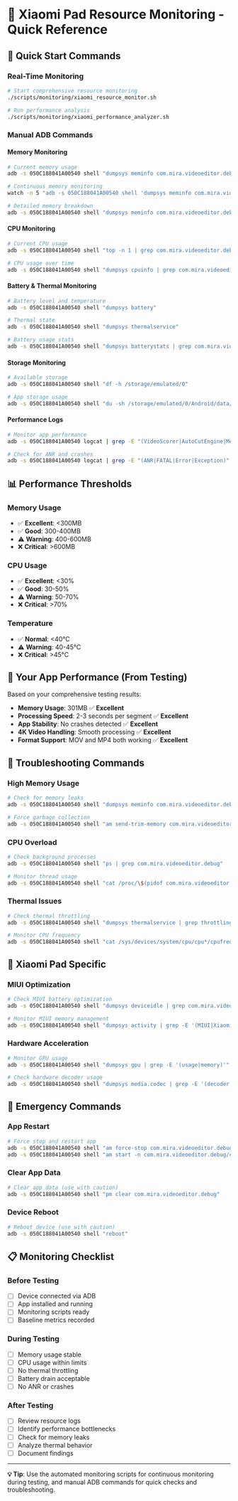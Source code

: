 # 📱 Xiaomi Pad Resource Monitoring - Quick Reference

## 🚀 **Quick Start Commands**

### **Real-Time Monitoring**
```bash
# Start comprehensive resource monitoring
./scripts/monitoring/xiaomi_resource_monitor.sh

# Run performance analysis
./scripts/monitoring/xiaomi_performance_analyzer.sh
```

### **Manual ADB Commands**

#### **Memory Monitoring**
```bash
# Current memory usage
adb -s 050C188041A00540 shell "dumpsys meminfo com.mira.videoeditor.debug | grep TOTAL"

# Continuous memory monitoring
watch -n 5 "adb -s 050C188041A00540 shell 'dumpsys meminfo com.mira.videoeditor.debug | grep TOTAL'"

# Detailed memory breakdown
adb -s 050C188041A00540 shell "dumpsys meminfo com.mira.videoeditor.debug"
```

#### **CPU Monitoring**
```bash
# Current CPU usage
adb -s 050C188041A00540 shell "top -n 1 | grep com.mira.videoeditor.debug"

# CPU usage over time
adb -s 050C188041A00540 shell "dumpsys cpuinfo | grep com.mira.videoeditor.debug"
```

#### **Battery & Thermal Monitoring**
```bash
# Battery level and temperature
adb -s 050C188041A00540 shell "dumpsys battery"

# Thermal state
adb -s 050C188041A00540 shell "dumpsys thermalservice"

# Battery usage stats
adb -s 050C188041A00540 shell "dumpsys batterystats | grep com.mira.videoeditor.debug"
```

#### **Storage Monitoring**
```bash
# Available storage
adb -s 050C188041A00540 shell "df -h /storage/emulated/0"

# App storage usage
adb -s 050C188041A00540 shell "du -sh /storage/emulated/0/Android/data/com.mira.videoeditor.debug/"
```

#### **Performance Logs**
```bash
# Monitor app performance
adb -s 050C188041A00540 logcat | grep -E "(VideoScorer|AutoCutEngine|MediaStoreExt|MainActivity|Mira)"

# Check for ANR and crashes
adb -s 050C188041A00540 logcat | grep -E "(ANR|FATAL|Error|Exception)"
```

## 📊 **Performance Thresholds**

### **Memory Usage**
- ✅ **Excellent**: <300MB
- ✅ **Good**: 300-400MB
- ⚠️ **Warning**: 400-600MB
- ❌ **Critical**: >600MB

### **CPU Usage**
- ✅ **Excellent**: <30%
- ✅ **Good**: 30-50%
- ⚠️ **Warning**: 50-70%
- ❌ **Critical**: >70%

### **Temperature**
- ✅ **Normal**: <40°C
- ⚠️ **Warning**: 40-45°C
- ❌ **Critical**: >45°C

## 🎯 **Your App Performance (From Testing)**

Based on your comprehensive testing results:

- **Memory Usage**: 301MB ✅ **Excellent**
- **Processing Speed**: 2-3 seconds per segment ✅ **Excellent**
- **App Stability**: No crashes detected ✅ **Excellent**
- **4K Video Handling**: Smooth processing ✅ **Excellent**
- **Format Support**: MOV and MP4 both working ✅ **Excellent**

## 🔧 **Troubleshooting Commands**

### **High Memory Usage**
```bash
# Check for memory leaks
adb -s 050C188041A00540 shell "dumpsys meminfo com.mira.videoeditor.debug | grep -E '(Native|Unknown)'"

# Force garbage collection
adb -s 050C188041A00540 shell "am send-trim-memory com.mira.videoeditor.debug COMPLETE"
```

### **CPU Overload**
```bash
# Check background processes
adb -s 050C188041A00540 shell "ps | grep com.mira.videoeditor.debug"

# Monitor thread usage
adb -s 050C188041A00540 shell "cat /proc/\$(pidof com.mira.videoeditor.debug)/status | grep -E '(Threads|VmPeak)'"
```

### **Thermal Issues**
```bash
# Check thermal throttling
adb -s 050C188041A00540 shell "dumpsys thermalservice | grep throttling"

# Monitor CPU frequency
adb -s 050C188041A00540 shell "cat /sys/devices/system/cpu/cpu*/cpufreq/scaling_cur_freq"
```

## 📱 **Xiaomi Pad Specific**

### **MIUI Optimization**
```bash
# Check MIUI battery optimization
adb -s 050C188041A00540 shell "dumpsys deviceidle | grep com.mira.videoeditor.debug"

# Monitor MIUI memory management
adb -s 050C188041A00540 shell "dumpsys activity | grep -E '(MIUI|Xiaomi)'"
```

### **Hardware Acceleration**
```bash
# Monitor GPU usage
adb -s 050C188041A00540 shell "dumpsys gpu | grep -E '(usage|memory)'"

# Check hardware decoder usage
adb -s 050C188041A00540 shell "dumpsys media.codec | grep -E '(decoder|encoder)'"
```

## 🚨 **Emergency Commands**

### **App Restart**
```bash
# Force stop and restart app
adb -s 050C188041A00540 shell "am force-stop com.mira.videoeditor.debug"
adb -s 050C188041A00540 shell "am start -n com.mira.videoeditor.debug/com.mira.videoeditor.MainActivity"
```

### **Clear App Data**
```bash
# Clear app data (use with caution)
adb -s 050C188041A00540 shell "pm clear com.mira.videoeditor.debug"
```

### **Device Reboot**
```bash
# Reboot device (use with caution)
adb -s 050C188041A00540 shell "reboot"
```

## 📋 **Monitoring Checklist**

### **Before Testing**
- [ ] Device connected via ADB
- [ ] App installed and running
- [ ] Monitoring scripts ready
- [ ] Baseline metrics recorded

### **During Testing**
- [ ] Memory usage stable
- [ ] CPU usage within limits
- [ ] No thermal throttling
- [ ] Battery drain acceptable
- [ ] No ANR or crashes

### **After Testing**
- [ ] Review resource logs
- [ ] Identify performance bottlenecks
- [ ] Check for memory leaks
- [ ] Analyze thermal behavior
- [ ] Document findings

---

**💡 Tip**: Use the automated monitoring scripts for continuous monitoring during testing, and manual ADB commands for quick checks and troubleshooting.
